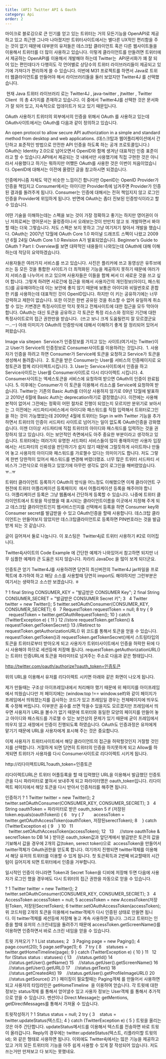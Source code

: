 ```yaml
---
title: (API) Twitter API & Oauth
category: Api
order: 2
---
```


마이크로 블로깅으로 큰 인기를 얻고 있는 트위터는 거의 모든기능을 OpenAPI로 제공하고 있고 최근엔 그나마 나아졌지만 트위터사이트에서는 별다른 UX적인 편리함을 주는 것이 없기 때문에 대부분의 유저들은 데스크탑 클라이언트 혹은 다른 웹사이트들을 이용해서 트위터를 더 많이 사용하고 있습니다. 이렇게 클라이언트를 만들려면 트위터에서 제공하는 OpenAPI를 이용해서 개발해야 하는데 Twitter는  API문서화가 꽤 잘 되어 있는 편인데다가 다행히도 각 언어별로 상당수의 트위터 라이브러리들이 제공되고 있기에 가져다가 편리하게 쓸 수 있습니다. 이번에 M31 프로젝트를 하면서 Java로 트위터 웹클라이언트를 만들어야 해서 라이브러리들을 둘러 보았지만 Twitter4J 를 선택했습니다.

 현재 Java 트위터 라이브러리 로는 Twitter4J , java-twitter , jtwitter , Twitter Client 
의 총 4가지를 존재하고 있습니다. 이 중에서 Twitter4J를 선택한 것은 문서화가 잘 되어 있고, 지속적으로 업데이트가 되고 있기 때문입니다. 


OAuth 사용하기
트위터의 외부에서의 인증을 위해서 OAuth 를 사용하고 있는데 OAuth사이트에서는 OAuth를 다음과 같이 정의하고 있습니다.

An open protocol to allow secure API authorization in a simple and standard method from desktop and web applications. (데스크탑과 웹어플리케이션에서 간단하고 표준적인 방법으로 안전한 API 인증을 하도록 하는 공개 프로토콜입니다.)
OAuth는 Identity 2.0으로 넘어오면서 OpenID와 함께 생겨난 대표적인 인증 표준이라고 할 수 있습니다.API에서 제공되는 것 내에서만 사용했기에 직접 구현한 것은 아니라서 사용했다고 하기는 뭐하지만 어쨌든 OAuth를 사용한 것은 이번이 처음이었습니다. OpenID에 대해서는 이전에 올렸던 글을 참고하시면 되겠습니다. 

인증메커니즘 자체도 약간 비슷한 느낌이긴 합니다만 OpenID는 OpenID Provider가 인증을 책임지고 Consumer에서는 아이디만 Provider측에 넘겨주면 Provider가 인증된 결과를 돌려주게 됩니다. Consumer는 인증에 대해서는 전혀 책임지지 않고 로그인인증을 Provider에 위임하게 됩니다. 반면에 OAuth는 좀더 진보된 인증방식이라고 할 수 있습니다.

어떤 기술을 이해하는데는 스펙을 보는 것이 가장 정확하고 좋기는 하지만 영어권이 아닌 저희로써는 영어문서는 울렁증이나서 오래보는것이 만만치 않고 또 개발하면서 봐야할 때는 더욱 그렇습니다. 저도 스펙은 보지 못하고 그냥 여기저기 찾아서 개발을 했습니다. OAuth는 2007년 12월에 OAuth Core 1.0 파이널 드래프트 스펙이 나왔고 2009년 6월 24일 OAuth Core 1.0 Revision A가 발표되었습니다. Beginner’s Guide to OAuth ? Part I: Overview를 보면 대략적인 내용들이 나와있는데 OAuth에 대해 이해하는데 적당히 요약하겠습니다.

사용자들은 여러가지 서비스를 쓰고 있습니다. 사진은 플리커에 쓰고 동영상은 유투브에 쓰는 등 모든 것을 통합한 사이트가 더 최적화된 기능을 제공하지 못하기 때문에 여러가지 서비스를 나누어서 쓰고 있으며 사용자들은 이들을 함께 써서 더 새로운 것을 쓰고 싶어 합니다. 그렇게 하려면 서로간에 접근을 위해서 사용자간의 개인정보(아이디, 패스워드)를 공유해야하는데 이는 보안에 좋지 않기 때문에 보통은 아이디와 비밀번호로 혼합한 키를 사용하는데 대표적인 것이 OpenID입니다. 하지만 이 키는 공유하기에는 너무 강력하고 제한이 없습니다. 또한 이것은 한번 공유된 것을 취소할 수 없어 유일하게 취소할 수 있는 키변경은 특정사이트만 막지 못하고 전체사이트에 대한 접근을 모두 막아야 합니다. OAuth는 대신 토큰을 공유하고 각 토큰은 특정 리소스와 정의된 기간에 대한 특정사이트로의 접근 권한만을 받습니다. 
(쓰고 보니 크게 도움될런지 잘 모르겠군요 ㅡ..ㅡ)
아래 이미지가 OAuth의 인증방식에 대해서 이해하기 좋게 잘 정리되어 있어서 퍼왔습니다.

Image via sitepen 
Service가 인증정보를 가지고 있는 사이트(여기서는 Twitter)이고 User가 Service의 인증정보로 Consumer사이트를 이용하려는 것입니다. 
	1. 사용자가 인증을 하려고 하면 Consumer가 Service에 토큰을 요청하고 Service가 토큰을 생성해서 돌려줍니다. 
	2. 토큰을 받은 Consumer는 User를 서비스의 인증페이지로 요청토큰과 함께 리다이렉트시킵니다.
	3. User는 Service사이트에서 인증을 하고 Service사이트는 User를 Consumer사이트로 다시 리다이렉트 시킵니다.
	4. Consumer사이트는 엑세스토큰을 서비스에 요청하여 받으면 OAuth의 인증이 완료됩니다.
	5. 이후에는 Consumer가 이 토큰을 이용해서 리소스를 Service에 요청하여 받습니다.
Twitter는 기존의 Basic Auth를 더이상 사용하지 않기로 09년 12월에 발표하고 2010년 6월에 Basic Auth는 deprecation하기로 결정했습니다. 이전에는 사용해 본적이 없어서 그전에는 정확히 어떤 절차로 진행이 되었는지 모르지만 분위기로 보아서는 그 이전에는 서드파티서비스에서 아이디와 패스워드를 직접 입력해서 트위터로그인을 하는 것이 가능했었는데 2009년 4월에 트위터는 Sign in with Twitter 기능을 추가하면서 트위터의 인증이 서드파티 사이트로 넘어가는 일이 없도록 OAuth인증을 강화했습니다. 이젠 더이상 서드파티에 직접 트위터의 아이디와 패스워드를 입력하는 것을 권장하지 않고 있습니다. 이는 보안적인 측면에서도 아주 중요한 부분이라고 생각하고 있습니다. 트위터에는 여러가지 유명한 서드파티 서비스들이 많이 좋재하지만 사용자 입장에서는 서드파티의 신뢰성을 판단하기가 쉽지 않기 때문에 그럴듯하게 사이트하나 만들어 놓고 사용자의 아이디와 패스워드를 가로챌수 있다는 의미이기도 합니다. 저도 그렇게 한번 당한적이 있어서 패스워드를 변경해 버렸더랬죠. 너무 많은 트위터 서드파티 서비스가 그런식으로 이용하고 있었기에 아무런 생각도 없이 로그인을 해버렸었습니다. ㅠ..ㅠ

트위터 클라이언트 등록하기
OAuth의 방식을 어느정도 이해했으면 이제 클라이언트 구현전에 트위터 어플리케이션 등록페이지 
에서 어플리케이션 등록을 해주어야 합니다. 어플리케이션 등록은 그냥 웹폼에서 간단하게 등록할 수 있습니다. 나중에 트위터 클라이언트에서 트윗을 작성했을 때 표시되는 클라이언트이름을 이곳에서 지정해 주게 되고 데스크탑 클라이언트인지 웹서비스인지를 선택해서 등록을 하면 Consumer key와 Consumer secret를 발급받을 수 있고 OAuth인증을 할때 사용합니다. 데스크탑 클라이언트는 만들어보지 않았지만 데스크탑클라이언트로 등록하면 PIN번호라는 것을 발급받게 되는 것 같습니다.

글이 길어져서 둘로 나눕니다. 이 포스팅은  Twitter4j로 트위터 사용하기 #2로 이어집니다. 

Twitter4j사이트의 Code Example 에 간단한 예제가 나와있어서 참고하면 되지만 너무 심플한 예제라 큰 도움은 되지 않습니다. 차라리 JavaDoc 을 많이 보게 되더군요.



인증토큰 얻기
Twitter4J를 사용하려면 당연히 최신버전의 Twitter4J jar파일을 프로젝트에 추가하여 하고 해당 소스를 사용할때 당연히 import도 해야하지만 그런부분은 여기서는 생략하고 소스만 보겠습니다. ㅎ

?
1	final String CONSUMER_KEY = "발급받은 CONSUMER Key";
2	final String CONSUMER_SECRET = "발급받은 CONSUMER Secret 키";
3	 
4	Twitter twitter = new Twitter();
5	twitter.setOAuthConsumer(CONSUMER_KEY, CONSUMER_SECRET);
6	 
7	RequestToken requestToken = null;
8	try {
9	   requestToken = twitter.getOAuthRequestToken();
10	} catch (TwitterException e) {
11	}
12	//store requestToken.getToken() & requestToken.getTokenSecret()
13	//Retirect to requestToken.getAuthorizationURL()
위 코드를 통해서 토큰을 얻을 수 있습니다. requestToken.getToken()과 requestToken.getTokenSecret()에서 스트링타입의 토큰을 트위터로부터 받아오게 되고 사용자가 트위터사이트에서 인증을 허락한 뒤에 다시 사용해야 하므로 세션등에 저장해 둡니다. requestToken.getAuthorizationURL()는 트위터 인증URL에 토큰을 파라미터로 넘겨주는 주소로 다음과 같은 형태입니다.

http://twitter.com/oauth/authorize?oauth_token=인증토큰

위의 URL을 이용해서 유저를 리다이렉트 시키면 아래와 같은 화면이 나오게 됩니다.

제가 만들때는 구조상 아이프레임내에서 처리해야 했기 때문에 위 페이지를 아이프레임에서 띄웠습니다만 저 페이지에는 (window.top !== window.self)와 같이 페이지가 프레임에서 띄워졌는지를 검사하는 코드가 있고 프레임일 경우는 전체페이지에 띄우도록 수정해 버립니다. 이부분은 꼼수를 쓰면 막을수 있을지도 모르겠지만 프레임에서 띄우면 사용자가 URL을 볼수가 없기 때문에 트위터와 동일한 모양의 페이지를 만들어 놓고 아이디와 패스워드를 가로챌 수 있는 보안상의 문제가 있기 때문에 굳이 프레임에서 띄우지 않고 새창에서 인증이 진행되도록 하였습니다. OAuth도 인증과정은 유저에게 맡기기 때문에 URL을 사용자에게 표시해 주는 것은 중요합니다.

이제 사용자가 트위터사이트에서 해당 클라이언트의 접근을 허락할것인지 거절할 것인지를 선택합니다. 거절하게 되면 당연히 트위터의 인증을 하지못하게 되고 Allow를 하게되면 트위터가 사용자를 다시 Consumer사이트로 리다이렉트 시키게 됩니다.

http://리다이렉트URL?oauth_token=인증토큰

리다이렉트URL은 트위터 어플등록을 할 때 입력했던 URL을 이용해서 발급했던 인증토큰을 다시 파라미터로 붙혀서 보내주게 되고 파라미터명은 oauth_token입니다. 리다이렉트 페이지에서 해당 토큰을 다시 받아서 인증처리를 해주면 됩니다.



인증하기
?
1	Twitter twitter = new Twitter();
2	twitter.setOAuthConsumer(CONSUMER_KEY, CONSUMER_SECRET);
3	 
4	String oauthToken = 파라미터로 받은 oauth_token
5	if (저장된token.equals(oauthToken)) {
6	   try {
7	       accessToken = twitter.getOAuthAccessToken(oauthToken, 저장된serectToken);
8	   } catch (TwitterException e) {
9	   }
10	 
11	   twitter.setOAuthAccessToken(accessToken);
12	 
13	    //store oauthToke & secretToken to DB
14	}
받아온 oauth_token값과 앞단계에서 발급받은 토큰의 값을 기뵤해서 값을 경우에 2개의 값(token, serect token)으로  accessToken을 만들어서 twitter객체가 OAuth권한을 얻도록 합니다. 여기까지 진행되면 twitter객체를 이용해서 해당 유저의 트위터를 이용할 수 있게 됩니다. 첫 토큰획득과 2번째 비교할때의 시간텀이 길어지게 되면 트위터에서 인증을 거부합니다.

일시적인 인증이 아니라면 Token과 Secret Token을 디비에 저장해 두면 다음에 사용자가 로그인 했을 경우에도 다시 트위터의 접근 권한을 자동으로 얻을 수 있습니다.

?
1	Twitter twitter = new Twitter();
2	twitter.setOAuthConsumer(CONSUMER_KEY, CONSUMER_SECRET);
3	 
4	AccessToken accessToken = null;
5	accessToken = new AccessToken(저장된Token, 저장된SecretToken);
6	twitter.setOAuthAccessToken(accessToken);
위 코드처럼 2개의 토큰을 이용해서 twitter객체가 다시 인증된 상태로 만들면 됩니다. 이 twitter객체를 세션등에 저장해 놓고 계속 사용하면 됩니다. 그리고 트위터는 인증을 할때 유저의 스크린네임을 돌려주기 때문에 accessToken.getScreenName()를 이용하면 인증하면서 바로 스크린 네임을 얻을 수 있습니다. 



트윗 가져오기
?
1	List<Status> statuses;
2	 
3	Paging page = new Paging();
4	page.count(20);
5	page.setPage(1);
6	 
7	try {
8	   statuses = twitter.getHomeTimeline(page);
9	} catch (TwitterException e) {
10	}
11	 
12	for (Status status : statuses) {
13	   //status.getId()
14	   //status.getUser().getName() 
15	   //status.getUser().getScreenName() 
16	   //status.getUser().getURL()
17	   //status.getText()
18	   //status.getCreatedAt()
19	   //status.getUser().getProfileImageURL()
20	   //status.getSource()
21	}
페이징이 필요할때는 Paging객체 를 만들어서 사용하면 되고 사용자의 타임라인은 getHomeTimeline 
을 이용하여 얻습니다. 각 트윗에 대한 정보는 status객체 를 통해서 얻어낼수 있고 사용자 정보는 User객체 를 통해서 추가적으로 얻을 수 있습니다. 멘션이나 Direct Message는 getMentions, getDirectMessages를 통해서 가져올 수 있습니다. 

트윗작성하기
?
1	Status status = null;
2	try {
3	   status = twitter.updateStatus(텍스트);
4	} catch (TwitterException e) {
5	}
트윗을 올리는 것은 아주 간단합니다. updateStatus메서드를 이용해서 텍스트를 전송하면 바로 트윗이 올라갑니다. Reply의 경우에는 twitter.updateStatus(텍스트, 리플라이할 트윗의 id); 와 같은 형태로 사용하면 됩니다.
이외에도 Twitter4j에서는 많은 기능을 제공하고 있고 거의 모든 트위터의 기능을 아주 쉽게 사용할 수 있게 잘 작성되어 있습니다. 저도 쓰는거만 만져보고 다 보지는 못했네요.
